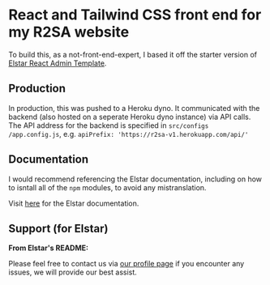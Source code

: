 # React and Tailwind CSS front end for my R2SA website

To build this, as a not-front-end-expert, I based it off the starter version of [Elstar React Admin Template](https://elstar.themenate.net/app/sales/dashboard).

## Production

In production, this was pushed to a Heroku dyno. It communicated with the backend (also hosted on a seperate Heroku dyno instance) via API calls. The API address for the backend is specified in `src/configs
/app.config.js`, e.g. `apiPrefix: 'https://r2sa-v1.herokuapp.com/api/'`

## Documentation

I would recommend referencing the Elstar documentation, including on how to isntall all of the `npm` modules, to avoid any mistranslation.

Visit [here](https://elstar.themenate.net/docs/documentation/introduction) for the Elstar documentation.

## Support (for Elstar)

**From Elstar's README:**

Please feel free to contact us via [our profile page](https://themeforest.net/user/theme_nate) if you encounter any issues, we will provide our best assist.
